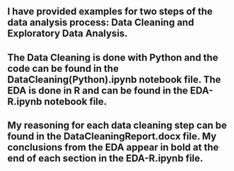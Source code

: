## I have provided examples for two steps of the data analysis process: Data Cleaning and Exploratory Data Analysis.
## The Data Cleaning is done with Python and the code can be found in the DataCleaning(Python).ipynb notebook file. The EDA is done in R and can be found in the EDA-R.ipynb notebook file.
## My reasoning for each data cleaning step can be found in the DataCleaningReport.docx file. My conclusions from the EDA appear in bold at the end of each section in the EDA-R.ipynb file.
